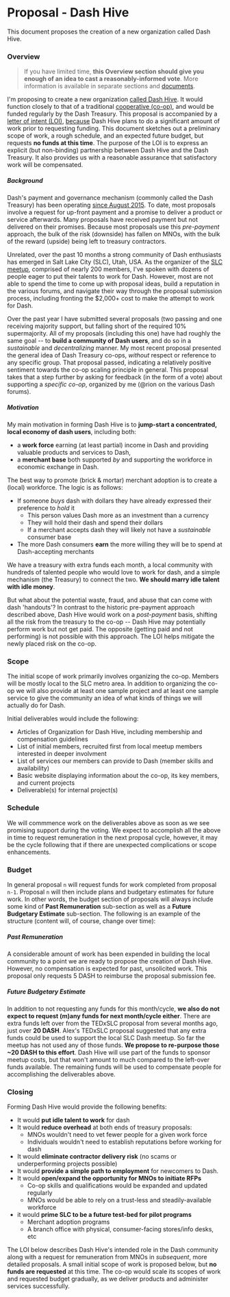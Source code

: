 # Proposal - Dash Hive

This document proposes the creation of a new organization called Dash Hive.

### Overview

> If you have limited time, **this Overview section should give you enough of an idea to cast a reasonably-informed vote**.  More information is available in separate sections and [documents](https://github.com/dashcommunity/proposal-dash-hive).

I'm proposing to create a new organization [called Dash Hive]().  It would function closely to that of a traditional [cooperative (co-op)](), and would be funded regularly by the Dash Treasury.  This proposal is accompanied by a [letter of intent (LOI)](https://github.com/dashcommunity/proposal-dash-hive/blob/master/letter-of-intent.md), [because]() Dash Hive plans to do a significant amount of work prior to requesting funding.  This document sketches out a preliminary scope of work, a rough schedule, and an expected future budget, but requests **no funds at this time**.  The purpose of the LOI is to express an explicit (but non-binding) partnership between Dash Hive and the Dash Treasury.  It also provides us with a reasonable assurance that satisfactory work will be compensated.

##### Background

Dash's payment and governance mechanism (commonly called the Dash Treasury) has been operating [since August 2015](https://dashvotetracker.com/past.php).  To date, most proposals involve a request for up-front payment and a promise to deliver a product or service afterwards.  Many proposals have received payment but not delivered on their promises.  Because most proposals use this *pre-payment* approach, the bulk of the risk (downside) has fallen on MNOs, with the bulk of the reward (upside) being left to treasury contractors.

Unrelated, over the past 10 months a strong community of Dash enthusiasts has emerged in Salt Lake City (SLC), Utah, USA.  As the organizer of the [SLC meetup](https://www.meetup.com/dashcommunity/), comprised of nearly 200 members, I've spoken with dozens of people eager to put their talents to work for Dash.  However, most are not able to spend the time to come up with proposal ideas, build a reputation in the various forums, and navigate their way through the proposal submission process, including fronting the $2,000+ cost to make the attempt to work for Dash.

Over the past year I have submitted several proposals (two passing and one receiving majority support, but falling short of the required 10% supermajority.  All of my proposals (including this one) have had roughly the same goal -- to **build a community of Dash users**, and do so in a *sustainable* and *decentralizing* manner.  My most recent proposal presented the general idea of Dash Treasury co-ops, *without* respect or reference to any specific group.  That proposal passed, indicating a relatively positive sentiment towards the co-op scaling principle in general.  This proposal takes that a step further by asking for feedback (in the form of a vote) about supporting a *specific co-op*, organized by me (@rion on the various Dash forums).

##### Motivation

My main motivation in forming Dash Hive is to **jump-start a concentrated, local economy of dash users**, including both:
* a **work force** earning (at least partial) income in Dash and providing valuable products and services to Dash,
* a **merchant base** both supported *by* and support*ing* the workforce in economic exchange in Dash.

The best way to promote (brick & mortar) merchant adoption is to create a (local) workforce.  The logic is as follows:

* If someone *buys* dash with dollars they have already expressed their preference to *hold* it
  * This person values Dash more as an investment than a currency
  * They will hold their dash and spend their dollars
  * If a merchant accepts dash they will likely not have a *sustainable* consumer base
* The more Dash consumers **earn** the more willing they will be to spend at Dash-accepting merchants

We have a treasury with extra funds each month, a local community with hundreds of talented people who would love to work for dash, and a simple mechanism (the Treasury) to connect the two.  **We should marry idle talent with idle money**.

But what about the potential waste, fraud, and abuse that can come with dash 'handouts'?  In contrast to the historic pre-payment approach described above, Dash Hive would work on a *post-payment* basis, shifting all the risk from the treasury to the co-op -- Dash Hive may potentially perform work but not get paid.  The opposite (getting paid and not performing) is not possible with this approach.  The LOI helps mitigate the newly placed risk on the co-op.

### Scope

The initial scope of work primarily involves organizing the co-op.  Members will be mostly local to the SLC metro area.  In addition to organizing the co-op we will also provide at least one sample project and at least one sample service to give the community an idea of what kinds of things we will actually do for Dash.

Initial deliverables would include the following:

* Articles of Organization for Dash Hive, including membership and compensation guidelines
* List of initial members, recruited first from local meetup members interested in deeper involvment
* List of services our members can provide to Dash (member skills and availability)
* Basic website displaying information about the co-op, its key members, and current projects
* Deliverable(s) for internal project(s)

### Schedule

We will commmence work on the deliverables above as soon as we see promising support during the voting.  We expect to accomplish all the above in time to request remuneration in the next proposal cycle, however, it may be the cycle following that if there are unexpected complications or scope enhancements.

### Budget

In general proposal `n` will request funds for work completed from proposal `n-1`.  Proposal `n` will then include plans and budgetary estimates for future work.  In other words, the budget section of proposals will always include some kind of **Past Remuneration** sub-section as well as a **Future Budgetary Estimate** sub-section.  The following is an example of the structure (content will, of course, change over time):

##### Past Remuneration
A considerable amount of work has been expended in building the local community to a point we are ready to propose the creation of Dash Hive.  However, no compensation is expected for past, unsolicited work.  This proposal only requests 5 DASH to reimburse the proposal submission fee.

##### Future Budgetary Estimate
In addition to not requesting any funds for this month/cycle, **we also do not expect to request (m)any funds for next month/cycle either**.  There are extra funds left over from the TEDxSLC proposal from several months ago, just over **20 DASH**.  Alex's TEDxSLC proposal suggested that any extra funds could be used to support the local SLC Dash meetup.  So far the meetup has not used any of those funds.  **We propose to re-purpose those ~20 DASH to this effort**.  Dash Hive will use part of the funds to sponsor meetup costs, but that won't amount to much compared to the left-over funds available.  The remaining funds will be used to compensate people for accomplishing the deliverables above.

### Closing

Forming Dash Hive would provide the following benefits:

* It would **put idle talent to work** for dash
* It would **reduce overhead** at both ends of treasury proposals:
  * MNOs wouldn't need to vet fewer people for a given work force
  * Individuals wouldn't need to establish reputations before working for dash
* It would **eliminate contractor delivery risk** (no scams or underperforming projects possible)
* It would **provide a simple path to employment** for newcomers to Dash.
* It would **open/expand the opportunity for MNOs to initiate RFPs**
  * Co-op skills and qualifications would be expanded and updated regularly
  * MNOs would be able to rely on a trust-less and steadily-available workforce
* it would **prime SLC to be a future test-bed for pilot programs**
  * Merchant adoption programs
  * A branch office with physical, consumer-facing stores/info desks, etc

The LOI below describes Dash Hive's intended role in the Dash community along with a request for remuneration from MNOs in *subsequent*, more detailed proposals.  A small initial scope of work is proposed below, but **no funds are requested** at this time.  The co-op would scale its scopes of work and requested budget gradually, as we deliver products and administer services successfully.